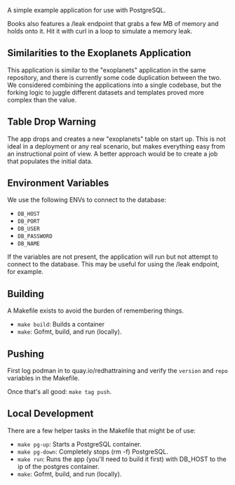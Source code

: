 A simple example application for use with PostgreSQL.

Books also features a /leak endpoint that grabs a few MB of memory and holds onto
it. Hit it with curl in a loop to simulate a memory leak.


## Similarities to the Exoplanets Application

This application is similar to the "exoplanets" application in the same repository, and
there is currently some code duplication between the two. We considered combining
the applications into a single codebase, but the forking logic to juggle different
datasets and templates proved more complex than the value.


## Table Drop Warning

The app drops and creates a new "exoplanets" table on start up. This is not
ideal in a deployment or any real scenario, but makes everything easy from an
instructional point of view. A better approach would be to create a job that populates
the initial data.


## Environment Variables

We use the following ENVs to connect to the database:

  * `DB_HOST`
  * `DB_PORT`
  * `DB_USER`
  * `DB_PASSWORD`
  * `DB_NAME`

If the variables are not present, the application will run but not attempt to connect
to the database. This may be useful for using the /leak endpoint, for example.

## Building

A Makefile exists to avoid the burden of remembering things.

  * `make build`: Builds a container
  * `make`: Gofmt, build, and run (locally).


## Pushing

First log podman in to quay.io/redhattraining and verify the `version` and `repo` variables in the Makefile.

Once that's all good: `make tag push`.


## Local Development

There are a few helper tasks in the Makefile that might be of use:

  * `make pg-up`: Starts a PostgreSQL container.
  * `make pg-down`: Completely stops (rm -f) PostgreSQL.
  * `make run`: Runs the app (you'll need to build it first) with DB_HOST to the ip
  of the postgres container.
  * `make`: Gofmt, build, and run (locally).
